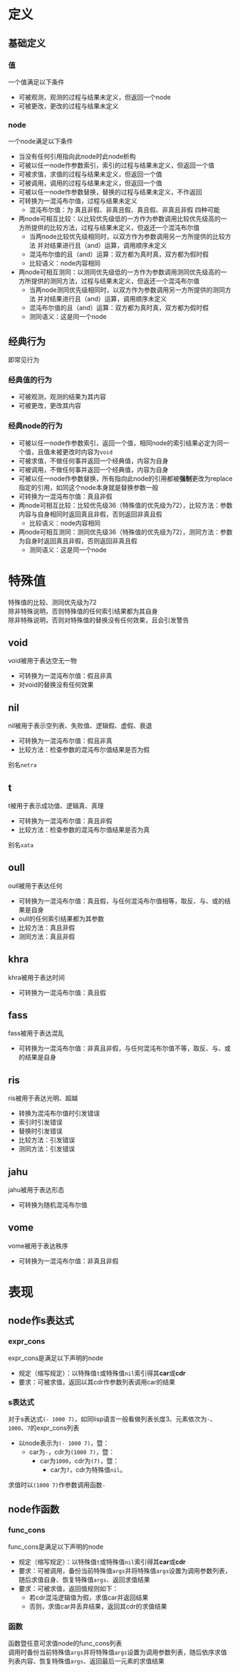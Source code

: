 # 定义  

## 基础定义  
### 值  
一个值满足以下条件  
- 可被观测，观测的过程与结果未定义，但返回一个node  
- 可被更改，更改的过程与结果未定义  

### node  
一个node满足以下条件  
- 当没有任何引用指向此node时此node析构  
- 可被以任一node作参数索引，索引的过程与结果未定义，但返回一个值  
- 可被求值，求值的过程与结果未定义，但返回一个值  
- 可被调用，调用的过程与结果未定义，但返回一个值  
- 可被以任一node作参数替换，替换的过程与结果未定义，不作返回  
- 可转换为一混沌布尔值，过程与结果未定义  
  * 混沌布尔值：为 真且非假、非真且假、真且假、非真且非假 四种可能  
- 两node可相互比较：以比较优先级低的一方作为参数调用比较优先级高的一方所提供的比较方法，过程与结果未定义，但返还一个混沌布尔值  
  * 当两node比较优先级相同时，以双方作为参数调用另一方所提供的比较方法 并对结果进行且（and）运算，调用顺序未定义  
  * 混沌布尔值的且（and）运算：双方都为真时真，双方都为假时假  
  * 比较语义：node内容相同  
- 两node可相互测同：以测同优先级低的一方作为参数调用测同优先级高的一方所提供的测同方法，过程与结果未定义，但返还一个混沌布尔值  
  * 当两node测同优先级相同时，以双方作为参数调用另一方所提供的测同方法 并对结果进行且（and）运算，调用顺序未定义  
  * 混沌布尔值的且（and）运算：双方都为真时真，双方都为假时假  
  * 测同语义：这是同一个node  

## 经典行为  
即常见行为  

### 经典值的行为  
- 可被观测，观测的结果为其内容  
- 可被更改，更改其内容  

### 经典node的行为  
- 可被以任一node作参数索引，返回一个值，相同node的索引结果必定为同一个值，且值未被更改时内容为`void`  
- 可被求值，不做任何事并返回一个经典值，内容为自身  
- 可被调用，不做任何事并返回一个经典值，内容为自身  
- 可被以任一node作参数替换，所有指向此node的引用都被**强制**更改为replace指定的引用，如同这个node本身就是替换参数一般  
- 可转换为一混沌布尔值：真且非假  
- 两node可相互比较：比较优先级36（特殊值的优先级为72），比较方法：参数内容与自身相同时返回真且非假，否则返回非真且假  
  * 比较语义：node内容相同  
- 两node可相互测同：测同优先级36（特殊值的优先级为72），测同方法：参数为自身时返回真且非假，否则返回非真且假  
  * 测同语义：这是同一个node  

# 特殊值  
特殊值的比较、测同优先级为72  
除非特殊说明，否则特殊值的任何索引结果都为其自身  
除非特殊说明，否则对特殊值的替换没有任何效果，且会引发警告  
## void  
void被用于表达空无一物  
- 可转换为一混沌布尔值：假且非真  
- 对void的替换没有任何效果  

## nil  
nil被用于表示空列表、失败值、逻辑假、虚假、衰退  
- 可转换为一混沌布尔值：假且非真  
- 比较方法：检查参数的混沌布尔值结果是否为假  

别名`netra`  
## t  
t被用于表示成功值、逻辑真、真理  
- 可转换为一混沌布尔值：真且非假  
- 比较方法：检查参数的混沌布尔值结果是否为真  

别名`xata`  
## oull  
oull被用于表达任何  
- 可转换为一混沌布尔值：真且假，与任何混沌布尔值相等，取反、与、或的结果是自身  
- oull的任何索引结果都为其参数  
- 比较方法：真且非假  
- 测同方法：真且非假  

## khra  
khra被用于表达时间  
- 可转换为一混沌布尔值：真且假  

## fass  
fass被用于表达混乱  
- 可转换为一混沌布尔值：非真且非假，与任何混沌布尔值不等，取反、与、或的结果是自身  

## ris  
ris被用于表达光明、超越  
- 转换为混沌布尔值时引发错误  
- 索引时引发错误  
- 替换时引发错误  
- 比较方法：引发错误  
- 测同方法：引发错误  

## jahu  
jahu被用于表达形态  
- 可转换为随机混沌布尔值  

## vome  
vome被用于表达秩序  
- 可转换为一混沌布尔值：非真且非假  

# 表现  

## node作s表达式  
### expr_cons  
expr_cons是满足以下声明的node  
- 规定（缩写规定）：以特殊值`t`或特殊值`nil`索引得其**car**或**cdr**  
- 要求：可被求值，返回以其cdr作参数列表调用car的结果  
### s表达式  
对于s表达式`(- 1000 7)`，如同lisp语言一般看做列表长度3、元素依次为`-`、`1000`、`7`的expr_cons列表  
* 以node表示为`(- 1000 7)`，暨：  
  - car为`-`，cdr为`(1000 7)`，暨：  
    * car为`1000`，cdr为`(7)`，暨：  
      - car为`7`，cdr为特殊值`nil`。  

求值时以`(1000 7)`作参数调用函数`-`  

## node作函数  
### func_cons  
func_cons是满足以下声明的node  
- 规定（缩写规定）：以特殊值`t`或特殊值`nil`索引得其**car**或**cdr**  
- 要求：可被调用，备份当前特殊值`args`并将特殊值`args`设置为调用参数列表，随后求值自身、恢复特殊值`args`、返回求值结果  
- 要求：可被求值，返回值规则如下：
  * 若cdr混沌逻辑值为假，求值car并返回结果  
  * 否则，求值car并丢弃结果，返回其cdr的求值结果  
### 函数  
函数暨任意可求值node的func_cons列表  
调用时备份当前特殊值`args`并将特殊值`args`设置为调用参数列表，随后依序求值列表内容、恢复特殊值`args`、返回最后一元素的求值结果  
